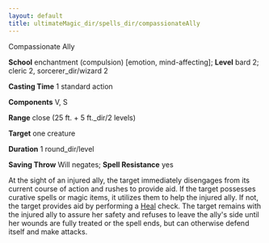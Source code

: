 ```yaml
---
layout: default
title: ultimateMagic_dir/spells_dir/compassionateAlly
---
```

Compassionate Ally

**School** enchantment (compulsion) [emotion, mind-affecting]; **Level** bard 2; cleric 2, sorcerer_dir/wizard 2

**Casting Time** 1 standard action

**Components** V, S

**Range** close (25 ft. + 5 ft._dir/2 levels)

**Target** one creature

**Duration** 1 round_dir/level

**Saving Throw** Will negates; **Spell Resistance** yes

At the sight of an injured ally, the target immediately disengages from its current course of action and rushes to provide aid. If the target possesses curative spells or magic items, it utilizes them to help the injured ally. If not, the target provides aid by performing a [Heal](../skills_dir/heal#_heal) check. The target remains with the injured ally to assure her safety and refuses to leave the ally's side until her wounds are fully treated or the spell ends, but can otherwise defend itself and make attacks.


